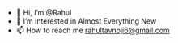 - 👋 Hi, I’m @Rahul
- 👀 I’m interested in Almost Everything New
- 📫 How to reach me rahultavnoji6@gmail.com

<!---
x-vixen/x-vixen is a ✨ special ✨ repository because its `README.md` (this file) appears on your GitHub profile.
You can click the Preview link to take a look at your changes.
--->
